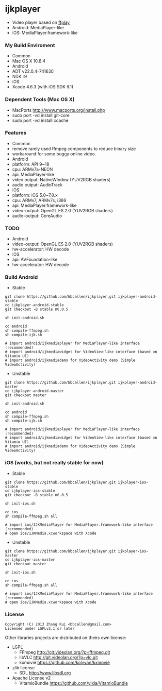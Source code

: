 ijkplayer
=========
- Video player based on [ffplay](http://ffmpeg.org)
 - Android: MediaPlayer-like 
 - iOS: MediaPlayer.framework-like

### My Build Enviroment
- Common
 - Mac OS X 10.8.4
- Android
 - ADT v22.0.4-741630
 - NDK r9
- iOS
 - Xcode 4.6.3 (with iOS SDK 6.1)

### Dependent Tools (Mac OS X)
- MacPorts http://www.macports.org/install.php
 - sudo port -vd install git-core
 - sudo port -vd install ccache

### Features
- Common
 - remove rarely used ffmpeg components to reduce binary size
 - workaround for some buggy online video.
- Android
 - platform: API 9~18
 - cpu: ARMv7a-NEON
 - api: MediaPlayer-like
 - video output: NativeWindow (YUV2RGB shaders)
 - audio output: AudioTrack
- iOS
 - platform: iOS 5.0~7.0.x
 - cpu: ARMv7, ARMv7s, i386
 - api: MediaPlayer.framework-like
 - video-output: OpenGL ES 2.0 (YUV2RGB shaders)
 - audio-output: CoreAudio

### TODO
- Android
 - video-output: OpenGL ES 2.0 (YUV2RGB shaders)
 - hw-accelerator: HW decode
- iOS
 - api: AVFoundation-like
 - hw-accelerator: HW decode

### Build Android
- Stable

```
git clone https://github.com/bbcallen/ijkplayer.git ijkplayer-android-stable
cd ijkplayer-android-stable
git checkout -B stable n0.0.5

sh init-android.sh

cd android
sh compile-ffmpeg.sh
sh compile-ijk.sh

# import android/ijkmediaplayer for MediaPlayer-like interface (recommended)
# import android/ijkmediawidget for VideoView-like interface (based on Vitamio UI)
# import android/ijkmediademo for VideoActivity demo (Simple VideoActivity)
```

- Unstable

```
git clone https://github.com/bbcallen/ijkplayer.git ijkplayer-android-master
cd ijkplayer-android-master
git checkout master

sh init-android.sh

cd android
sh compile-ffmpeg.sh
sh compile-ijk.sh

# import android/ijkmediaplayer for MediaPlayer-like interface (recommended)
# import android/ijkmediawidget for VideoView-like interface (based on Vitamio UI)
# import android/ijkmediademo for VideoActivity demo (Simple VideoActivity)
```

### iOS (works, but not really stable for now)
- Stable

```
git clone https://github.com/bbcallen/ijkplayer.git ijkplayer-ios-stable
cd ijkplayer-ios-stable
git checkout -B stable n0.0.5

sh init-ios.sh

cd ios
sh compile-ffmpeg.sh all

# import ios/IJKMediaPlayer for MediaPlayer.framework-like interface (recommended)
# open ios/IJKMedia.xcworkspace with Xcode
```

- Unstable

```
git clone https://github.com/bbcallen/ijkplayer.git ijkplayer-ios-master
cd ijkplayer-ios-master
git checkout master

sh init-ios.sh

cd ios
sh compile-ffmpeg.sh all

# import ios/IJKMediaPlayer for MediaPlayer.framework-like interface (recommended)
# open ios/IJKMedia.xcworkspace with Xcode
```

### License

```
Copyright (C) 2013 Zhang Rui <bbcallen@gmail.com> 
Licensed under LGPLv2.1 or later
```

Other libraries projects are distributed on theirs own license:
- LGPL
  - FFmpeg http://git.videolan.org/?p=ffmpeg.git
  - libVLC http://git.videolan.org/?p=vlc.git
  - kxmovie https://github.com/kolyvan/kxmovie
- zlib license
  - SDL http://www.libsdl.org
- Apache License v2
  - VitamioBundle https://github.com/yixia/VitamioBundle


